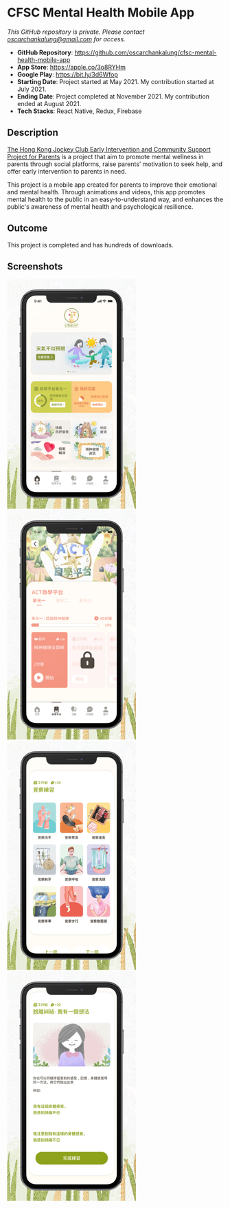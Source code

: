 # CFSC Mental Health Mobile App

_This GitHub repository is private. Please contact oscarchankalung@gmail.com for access._

- **GitHub Repository**: https://github.com/oscarchankalung/cfsc-mental-health-mobile-app
- **App Store**: https://apple.co/3o8RYHm
- **Google Play**: https://bit.ly/3d6Wfop
- **Starting Date**: Project started at May 2021. My contribution started at July 2021.
- **Ending Date**: Project completed at November 2021. My contribution ended at August 2021.
- **Tech Stacks**: React Native, Redux, Firebase

## Description

[The Hong Kong Jockey Club Early Intervention and Community Support Project for Parents](https://www.cfsc.org.hk/rehab/fm/en/index.php) is a project that aim to promote mental wellness in parents through social platforms, raise parents’ motivation to seek help, and offer early intervention to parents in need.

This project is a mobile app created for parents to improve their emotional and mental health. Through animations and videos, this app promotes mental health to the public in an easy-to-understand way, and enhances the public's awareness of mental health and psychological resilience.

## Outcome

This project is completed and has hundreds of downloads.

## Screenshots

<img src='01-screenshot-home.png' width='300' /> <img src='02-screenshot-module.png' width='300' /> <img src='03-screenshot-practice.png' width='300' />
<img src='04-screenshot-sheet.png' width='300' />
